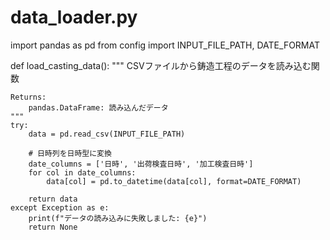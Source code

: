 # data_loader.py

import pandas as pd
from config import INPUT_FILE_PATH, DATE_FORMAT

def load_casting_data():
    """
    CSVファイルから鋳造工程のデータを読み込む関数

    Returns:
        pandas.DataFrame: 読み込んだデータ
    """
    try:
        data = pd.read_csv(INPUT_FILE_PATH)
        
        # 日時列を日時型に変換
        date_columns = ['日時', '出荷検査日時', '加工検査日時']
        for col in date_columns:
            data[col] = pd.to_datetime(data[col], format=DATE_FORMAT)
        
        return data
    except Exception as e:
        print(f"データの読み込みに失敗しました: {e}")
        return None
        
